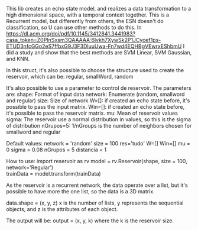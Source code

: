 This lib creates an echo state model, and realizes a data transformation to a high dimensional space, with a temporal context together.
This is a Recurrent model, but differently from others, the ESN doesn't do classification, so U can use other methods to do this. 
In https://dl.acm.org/doi/pdf/10.1145/3412841.3441983?casa_token=Z0PInSxsm3QAAAAA:6lvkh7XywSk2P1JCyoef1ps-ETUD3nfcGGo2eS7ffbxG9J3F3DluuUwa-Fn7wd4EQHBgVEwrxEShbmU I did a study and show that the best methods are SVM Linear, SVM Gaussian, and KNN.


In this struct, it's also possible to choose the structure used to create the reservoir, which can be:
regular, 
smallWord, 
random


It's also possible to use a parameter to control de reservoir. The parameters are:
shape: Format of input data
network: Enumerate (random, smallword and regular) 
size: Size of network
W=[]: if created an echo state before, it's possible to pass the input matrix.
Win=[]: if created an echo state before, it's possible to pass the reservoir matrix.
mu: Mean of reservoir values
sigma: The reservoir use a normal distribution in values, so this is the sigma of distribution
nGrupos=5: 1/nGroups is the number of neighbors chosen for smallword and regular


Default values:
network = 'random'
size = 100
res='tudo'
W=[]
Win=[]
mu = 0
sigma = 0.08
nGrupos = 5
distancia = 1


How to use:
import reservoir as rv
model = rv.Reservoir(shape, size = 100, network='Regular')          
trainData = model.transform(trainData)



As the reservoir is a recurrent network, the data operate over a list, but it's possible to have more the one list, so the data is a 3D matrix.

data.shape = (x, y, z)
x is the number of lists, y represents the sequential objects, and z is the attributes of each object.


The output will be:
output = (x, y, k) where the k is the reservoir size.



